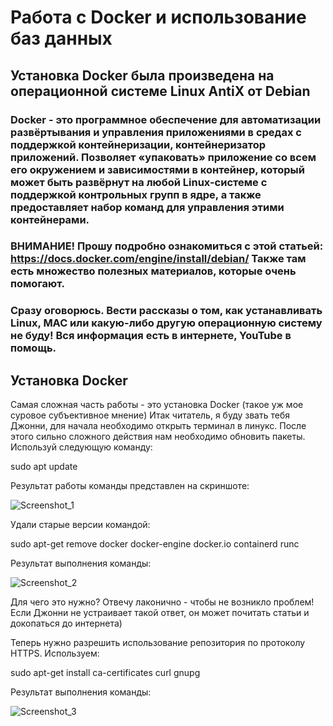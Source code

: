 # Работа с Docker и использование баз данных
## Установка Docker была произведена на операционной системе Linux AntiX от Debian
### Docker - это программное обеспечение для автоматизации развёртывания и управления приложениями в средах с поддержкой контейнеризации, контейнеризатор приложений. Позволяет «упаковать» приложение со всем его окружением и зависимостями в контейнер, который может быть развёрнут на любой Linux-системе с поддержкой контрольных групп в ядре, а также предоставляет набор команд для управления этими контейнерами.
### ВНИМАНИЕ! Прошу подробно ознакомиться с этой статьей: https://docs.docker.com/engine/install/debian/ Также там есть множество полезных материалов, которые очень помогают.
### Сразу оговорюсь. Вести рассказы о том, как устанавливать Linux, MAC или какую-либо другую операционную систему не буду! Вся информация есть в интернете, YouTube в помощь.

## Установка Docker
Самая сложная часть работы - это установка Docker (такое уж мое суровое субъективное мнение)
Итак читатель, я буду звать тебя Джонни, для начала необходимо открыть терминал в линукс.
После этого сильно сложного действия нам необходимо обновить пакеты. Используй следующую команду:

sudo apt update

Результат работы команды представлен на скриншоте:

![Screenshot_1](https://user-images.githubusercontent.com/95550202/236998657-6769c030-cd01-439e-9d6d-81485fa7560e.png)

Удали старые версии командой:

sudo apt-get remove docker docker-engine docker.io containerd runc

Результат выполнения команды:

![Screenshot_2](https://user-images.githubusercontent.com/95550202/236999520-998f74a9-ceae-4fe4-b876-39e7da9d2ebc.png)

Для чего это нужно? Отвечу лаконично - чтобы не возникло проблем! Если Джонни не устраивает такой ответ, он может почитать статьи и докопаться до интернета)

Теперь нужно разрешить использование репозитория по протоколу HTTPS. Используем:

sudo apt-get install ca-certificates curl gnupg

Результат выполнения команды:

![Screenshot_3](https://user-images.githubusercontent.com/95550202/237000177-5390f96f-098b-43a0-a527-0dad0a80ffb1.png)




